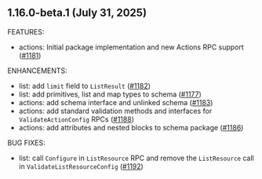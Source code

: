 ## 1.16.0-beta.1 (July 31, 2025)

FEATURES:

* actions: Initial package implementation and new Actions RPC support ([#1181](https://github.com/hashicorp/terraform-plugin-framework/issues/1181))

ENHANCEMENTS:

* list: add `limit` field to `ListResult` ([#1182](https://github.com/hashicorp/terraform-plugin-framework/issues/1182))
* list: add primitives, list and map types to schema ([#1177](https://github.com/hashicorp/terraform-plugin-framework/issues/1177))
* actions: add schema interface and unlinked schema ([#1183](https://github.com/hashicorp/terraform-plugin-framework/issues/1183))
* actions: add standard validation methods and interfaces for `ValidateActionConfig` RPCs ([#1188](https://github.com/hashicorp/terraform-plugin-framework/issues/1188))
* actions: add attributes and nested blocks to schema package ([#1186](https://github.com/hashicorp/terraform-plugin-framework/issues/1186))

BUG FIXES:

* list: call `Configure` in `ListResource` RPC and remove the `ListResource` call in `ValidateListResourceConfig` ([#1192](https://github.com/hashicorp/terraform-plugin-framework/issues/1192))

